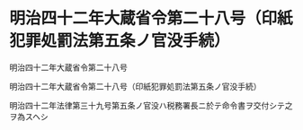 # 明治四十二年大蔵省令第二十八号（印紙犯罪処罰法第五条ノ官没手続）

明治四十二年大蔵省令第二十八号

明治四十二年大蔵省令第二十八号（印紙犯罪処罰法第五条ノ官没手続）

明治四十二年法律第三十九号第五条ノ官没ハ税務署長ニ於テ命令書ヲ交付シテ之ヲ為スヘシ
